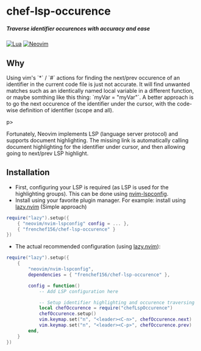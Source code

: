 # chef-lsp-occurence
##### Traverse identifier occurences with accuracy and ease

[![Lua](https://img.shields.io/badge/Lua-blue.svg?style=for-the-badge&logo=lua)](http://www.lua.org)
[![Neovim](https://img.shields.io/badge/Neovim%200.8+-green.svg?style=for-the-badge&logo=neovim)](https://neovim.io)

## Why
<p>Using vim's `*` / `#` actions for finding the next/prev occurence of an identifier in the current code file is just not accurate.
  It will find unwanted matches such as an identically named local variable in a different function, or maybe somthing like this thing: `myVar = "myVar"`.
  A better approach is to go the next occurence of the identifier under the cursor, with the code-wise definition of identifier (scope and all).</p>p>
<p>Fortunately, Neovim implements LSP (language server protocol) and supports document highlighting. The missing link is automatically calling document
  highlighting for the identifier under cursor, and then allowing going to next/prev LSP highlight.</p>

## Installation
* First, configuring your LSP is required (as LSP is used for the highlighting groups). This can be done using [nvim-lspconfig](https://github.com/neovim/nvim-lspconfig).
* Install using your favorite plugin manager. For example: install using [lazy.nvim](https://github.com/folke/lazy.nvim) (Simple approach)
```lua
require("lazy").setup({
    { "neovim/nvim-lspconfig" config = ... },
    { "frenchef156/chef-lsp-occurence" }
})
```
* The actual recommended configuration (using [lazy.nvim](https://github.com/folke/lazy.nvim)):
```lua
require("lazy").setup({
    {
        "neovim/nvim-lspconfig",
        dependencies = { "frenchef156/chef-lsp-occurence" },

        config = function()
            -- Add LSP configuration here

            -- Setup identifier highlighting and occurence traversing
            local chefOccurence = require("chefLspOccurence")
            chefOccurence.setup()
            vim.keymap.set("n", "<leader><C-n>", chefOccurence.next)
            vim.keymap.set("n", "<leader><C-p>", chefOccurence.prev)
        end,
    }
})
```
